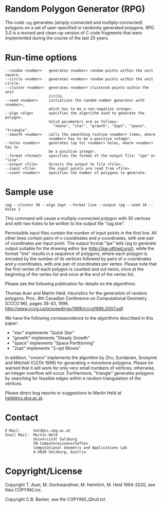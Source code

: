 # Random Polygon Generator (RPG)

The code `rpg` generates (simply-connected and multiply-connected) polygons on
a set of user-specified or randomly generated polygons. RPG 3.0 is a revived
and clean-up version of C code fragments that were implemented during the
course of the last 25 years.

# Run-time options

    --random <number>   generates <number> random points within the unit square.
    --circle <number>   generates <number> random points within the unit circle.
    --cluster <number>  generates <number> clustered points within the unit 
                        circle.
    --seed <number>     initializes the random number generator with <number>,
                        which has to be a non-negative integer.
    --algo <algo>       specifies the algorithm used to generate the polygon.
                        Valid parameters are as follows:
                          "xmono", "star", "growth", "2opt", "space", "triangle".
    --smooth <number>   calls the smoothing routine <number> times, where
                        <number> has to be a positive integer.
    --holes <number>    generates (up to) <number> holes, where <number> has to
                        be a positive integer.
    --format <format>   specifies the format of the output file: "ipe" or "line".
    --output <file>     directs the output to file <file>.
    --input <file>      the input points are read from <file>.
    --count <number>    specifies the number of polygons to generate.

# Sample use

    rpg --cluster 30 --algo 2opt --format line --output rpg --seed 10 --holes 2

This command will cause a multiply-connected polygon with 30 vertices and with
two holes to be written to the output file "rpg.line".

Permissible input files contain the number of input points in the first
line. All other lines contain pairs of x-coordinates and y-coordinates, with
one pair of coordinates per input point. The output format "ipe" tells rpg to
generate output suitable for the drawing editor Ipe (http://ipe.otfried.org/),
while the format "line" results in a sequence of polygons, where each polygon
is encoded by the number of its vertices followed by pairs of x-coordinates
and y-coordinates, with one pair of coordinates per vertex. Please note that
the first vertex of each polygon is counted and out twice, once at the
beginning of the vertex list and once at the end of the vertex list.

Please see the following publication for details on the algorithms:

   Thomas Auer and Martin Held.
   Heuristics for the generation of random polygons.
   Proc. 8th Canadian Conference on Computational Geometry (CCCG'96), pages 38-43, 1996.
   http://www.cccg.ca/proceedings/1996/cccg1996_0007.pdf.

We have the following correspondence to the algorithms described in this paper:

* "star" implements "Quick Star" 
* "growth" implements "Steady Growth"
* "space" implements "Space Partitioning"
* "2opt" implements "2-opt Moves"

In addition, "xmono" implements the algorithm by Zhu, Sundaram, Snoeyink and 
Mitchell (CGTA 1996) for generating x-monotone polygons. Please be warned that
it will work for only very small numbers of vertices; otherwise, an integer
overflow will occur. Furthermore, "triangle" generates polygons by searching
for feasible edges within a random triangulation of the vertices.



Please direct bug reports or suggestions to Martin Held at held@cs.sbg.ac.at.

# Contact

    E-Mail:      held@cs.sbg.ac.at
    Snail Mail:  Martin Held
                 Universität Salzburg
                 FB Computerwissenschaften
                 Computational Geometry and Applications Lab
                 A-5020 Salzburg, Austria

# Copyright/License

Copyright T. Auer, M. Gschwandtner, M. Heimlich, M. Held  1994-2020, see files COPYING.txt.

Copyright C.B. Barber, see file COPYING_Qhull.txt.
